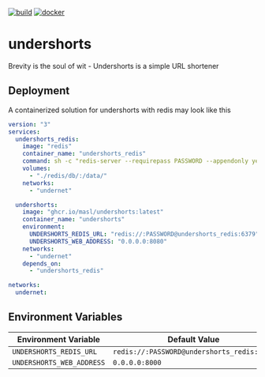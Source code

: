 [![build](https://github.com/masl/undershorts/actions/workflows/build.yml/badge.svg?branch=main)](https://github.com/masl/undershorts/actions/workflows/build.yml)
[![docker](https://github.com/masl/undershorts/actions/workflows/docker.yml/badge.svg)](https://github.com/masl/undershorts/actions/workflows/docker.yml)

# undershorts
Brevity is the soul of wit - Undershorts is a simple URL shortener

## Deployment 
A containerized solution for undershorts with redis may look like this
```yaml
version: "3"
services:
  undershorts_redis:
    image: "redis"
    container_name: "undershorts_redis"
    command: sh -c "redis-server --requirepass PASSWORD --appendonly yes"
    volumes:
      - "./redis/db/:/data/"
    networks:
      - "undernet"

  undershorts:
    image: "ghcr.io/masl/undershorts:latest"
    container_name: "undershorts"
    environment:
      UNDERSHORTS_REDIS_URL: "redis://:PASSWORD@undershorts_redis:6379"
      UNDERSHORTS_WEB_ADDRESS: "0.0.0.0:8080"
    networks:
      - "undernet"
    depends_on:
      - "undershorts_redis"

networks:
  undernet:
```
## Environment Variables
| Environment Variable      | Default Value                              |
|---------------------------|--------------------------------------------|
| `UNDERSHORTS_REDIS_URL`   | `redis://:PASSWORD@undershorts_redis:6379` |
| `UNDERSHORTS_WEB_ADDRESS` | `0.0.0.0:8000`                             |

